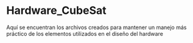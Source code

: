 # Hardware_CubeSat
Aquí se encuentran los archivos creados para mantener un manejo más práctico de los elementos utilizados en el diseño del hardware
